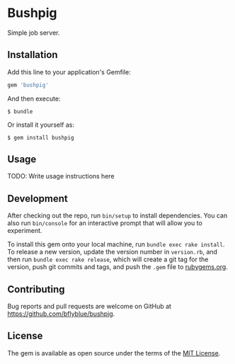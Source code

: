 # Bushpig

Simple job server.

## Installation

Add this line to your application's Gemfile:

```ruby
gem 'bushpig'
```

And then execute:

    $ bundle

Or install it yourself as:

    $ gem install bushpig

## Usage

TODO: Write usage instructions here

## Development

After checking out the repo, run `bin/setup` to install dependencies. You can also run `bin/console` for an interactive prompt that will allow you to experiment.

To install this gem onto your local machine, run `bundle exec rake install`. To release a new version, update the version number in `version.rb`, and then run `bundle exec rake release`, which will create a git tag for the version, push git commits and tags, and push the `.gem` file to [rubygems.org](https://rubygems.org).

## Contributing

Bug reports and pull requests are welcome on GitHub at https://github.com/bflyblue/bushpig.

## License

The gem is available as open source under the terms of the [MIT License](https://opensource.org/licenses/MIT).
